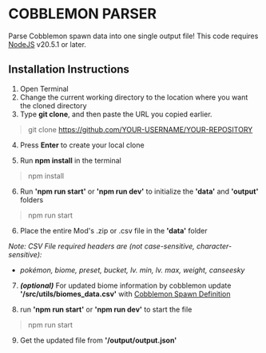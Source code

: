 # COBBLEMON PARSER
Parse Cobblemon spawn data into one single output file! This code requires [NodeJS](https://nodejs.org/en/download/package-manager) v20.5.1 or later.

## Installation Instructions
1. Open Terminal
2. Change the current working directory to the location where you want the cloned directory
3. Type **git clone**, and then paste the URL you copied earlier.
> git clone https://github.com/YOUR-USERNAME/YOUR-REPOSITORY

4. Press **Enter** to create your local clone

5. Run **npm install** in the terminal
> npm install

6. Run **'npm run start'** or **'npm run dev'** to initialize the **'data'** and **'output'** folders
> npm run start

6. Place the entire Mod's .zip or .csv file in the **'data'** folder

*Note: CSV File required headers are (not case-sensitive, character-sensitive):*
- *pokémon, biome, preset, bucket, lv. min, lv. max, weight, canseesky*

7. ***(optional)*** For updated biome information by cobblemon update **'/src/utils/biomes_data.csv'** with [Cobblemon Spawn Definition](https://wiki.cobblemon.com/index.php/Pok%C3%A9mon/Spawning/Spawn_Definitions)

8. run **'npm run start'** or **'npm run dev'** to start the file
> npm run start

9. Get the updated file from **'/output/output.json'**